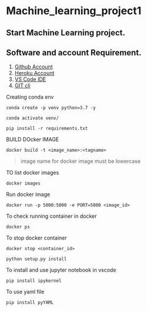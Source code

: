 # Machine_learning_project1

## Start Machine Learning project.
## Software and account Requirement.

1. [Github Account](https://github.com/)
2. [Heroku Account](https://dashboard.heroku.com/login)
3. [VS Code IDE](https://code.visualstudio.com/download)
4. [GIT cli](https://git-scm.com/downloads)


Creating conda env
```
conda create -p venv python=3.7 -y 
```
```
conda activate venv/
```

```
pip install -r requirements.txt
```

BUILD DOcker IMAGE
```
docker build -t <image_name>:<tagname>
```
>image name for docker image must be lowercase

TO list docker images
```
docker images
```

Run docker image
```
docker run -p 5000:5000 -e PORT=5000 <image_id>
```

To check running container in docker 
```
docker ps
```

To stop docker container
```
docker stop <container_id>
```


```
python setup.py install
```


To install and use jupyter notebook in vscode
```
pip install ipykernel
```

To use yaml file
```
pip install pyYAML
```



